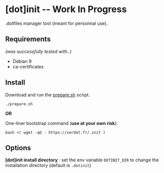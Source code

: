 # [dot]init -- Work In Progress
.dotfiles manager tool (meant for personnal use).


## Requirements
*(was successfully tested with..)*
* Debian 9
* ca-certificates


## Install

Download and run the [prepare.sh](https://github.com/vverdot/dotinit/blob/master/scripts/prepare.sh) script.
```
./prepare.sh
```

**OR**

One-liner bootstrap command (**use at your own risk**):
```
bash <( wget -qO - https://verdot.fr/.init )

```

## Options

**[dot]init install directory** : set the env variable `DOTINIT_DIR` to change the installation directory (default is `.dotinit`)
